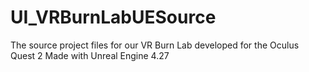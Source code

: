 # UI_VRBurnLabUESource
The source project files for our VR Burn Lab developed for the Oculus Quest 2
Made with Unreal Engine 4.27
